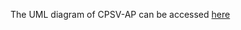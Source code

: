 The UML diagram of CPSV-AP can be accessed [here](https://semiceu.github.io/CPSV-AP/releases/3.2.0/UML/CPSV-AP.eap)

